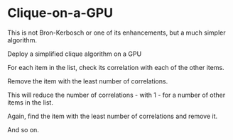 # Clique-on-a-GPU
This is not Bron-Kerbosch or one of its enhancements, but a much simpler algorithm.

Deploy a simplified clique algorithm on a GPU

For each item in the list, check its correlation with each of the other items.

Remove the item with the least number of correlations.

This will reduce the number of correlations - with 1 - for a number of other items in the list.

Again, find the item with the least number of correlations and remove it.

And so on.


